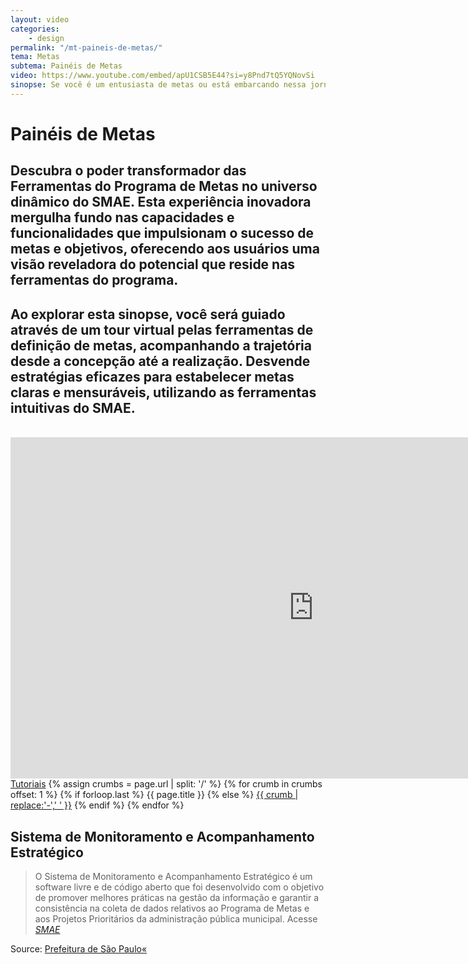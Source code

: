```yaml
---
layout: video
categories:
    - design
permalink: "/mt-paineis-de-metas/"
tema: Metas
subtema: Painéis de Metas
video: https://www.youtube.com/embed/apU1CSB5E44?si=y8Pnd7tQ5YQNovSi
sinopse: Se você é um entusiasta de metas ou está embarcando nessa jornada pela primeira vez, as Ferramentas do Programa de Metas no SMAE oferecem uma experiência transformadora, redefinindo a maneira como você planeja, monitora e atinge seus objetivos. Prepare-se para um mergulho inspirador no mundo da realização de metas no SMAE.
---
```



<!--Title-->

# Painéis de Metas

<!--Teaser-->

## Descubra o poder transformador das Ferramentas do Programa de Metas no universo dinâmico do SMAE. Esta experiência inovadora mergulha fundo nas capacidades e funcionalidades que impulsionam o sucesso de metas e objetivos, oferecendo aos usuários uma visão reveladora do potencial que reside nas ferramentas do programa.

## Ao explorar esta sinopse, você será guiado através de um tour virtual pelas ferramentas de definição de metas, acompanhando a trajetória desde a concepção até a realização. Desvende estratégias eficazes para estabelecer metas claras e mensuráveis, utilizando as ferramentas intuitivas do SMAE.

<br>

<!--Video-->

<iframe width='970' height='546' src='https://www.youtube.com/embed/apU1CSB5E44?si=y8Pnd7tQ5YQNovSi' frameborder='0' allowfullscreen></iframe>

<!--Breadcrumbs-->


<nav class="breadcrumbs" id="breadcrumbs-tutoriais" role="menubar" aria-label="breadcrumbs">
  <a href="{{ site.url }}/tutoriais/">Tutoriais</a>
  {% assign crumbs = page.url | split: '/' %}
  {% for crumb in crumbs offset: 1 %}
    {% if forloop.last %}
      <a class="current">{{ page.title }}</a>
    {% else %}
      <a href="{{ site.url }}{{ site.baseurl }}{% assign crumb_limit = forloop.index | plus: 1 %}{% for crumb in crumbs limit: crumb_limit %}{{ crumb | append: '/' }}{% endfor %}">{{ crumb | replace:'-',' ' }}</a>
    {% endif %}
  {% endfor %}
</nav>



<!--more-->


## Sistema de Monitoramento e Acompanhamento Estratégico

> O Sistema de Monitoramento e Acompanhamento Estratégico é um software livre e de código aberto que foi desenvolvido com o objetivo de promover melhores práticas na gestão da informação e garantir a consistência na coleta de dados relativos ao Programa de Metas e aos Projetos Prioritários da administração pública municipal. Acesse <cite>[SMAE](https://smae.prefeitura.sp.fgv.br/login)</cite>



Source: [Prefeitura de São Paulo«](https://www.capital.sp.gov.br/)
